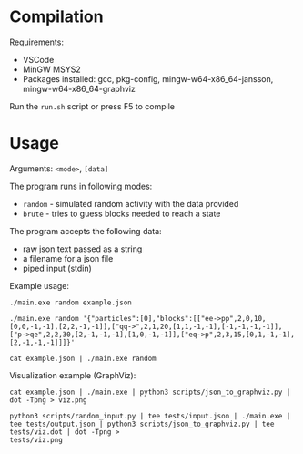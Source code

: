 # Compilation
Requirements:
- VSCode
- MinGW MSYS2
- Packages installed: gcc, pkg-config, mingw-w64-x86_64-jansson, mingw-w64-x86_64-graphviz

Run the `run.sh` script or press F5 to compile

# Usage
Arguments: `<mode>`, `[data]`

The program runs in following modes:
- `random` - simulated random activity with the data provided
- `brute` - tries to guess blocks needed to reach a state

The program accepts the following data:
- raw json text passed as a string
- a filename for a json file
- piped input (stdin)

Example usage:
```
./main.exe random example.json
```

```
./main.exe random '{"particles":[0],"blocks":[["ee->pp",2,0,10,[0,0,-1,-1],[2,2,-1,-1]],["qq->",2,1,20,[1,1,-1,-1],[-1,-1,-1,-1]],["p->qe",2,2,30,[2,-1,-1,-1],[1,0,-1,-1]],["eq->p",2,3,15,[0,1,-1,-1],[2,-1,-1,-1]]]}'
```

```
cat example.json | ./main.exe random
```

Visualization example (GraphViz):
```
cat example.json | ./main.exe | python3 scripts/json_to_graphviz.py | dot -Tpng > viz.png
```
```
python3 scripts/random_input.py | tee tests/input.json | ./main.exe | tee tests/output.json | python3 scripts/json_to_graphviz.py | tee tests/viz.dot | dot -Tpng >
tests/viz.png
```
